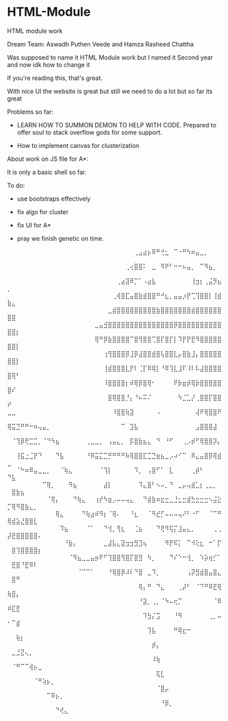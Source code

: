 # HTML-Module
HTML module work

Dream Team: Aswadh Puthen Veede and Hamza Rasheed Chattha

Was supposed to name it HTML Module work but I named it Second year and now idk how to change it

If you're reading this, that's great. 

With nice UI the website is great but still we need to do a lot but so far its great

Problems so far:

- LEARN HOW TO SUMMON DEMON TO HELP WITH CODE. Prepared to offer soul to stack overflow gods for some support.

- How to implement canvas for clusterization

About work on JS file for A*:

It is only a basic shell so far.

To do:

- use bootstraps effectively 

- fix algo for cluster

- fix UI for A*

- pray we finish genetic on time.


⠀⠀⠀⠀⠀⠀⠀⠀⠀⠀⠀⠀⠀⠀⠀⠀⠀⠀⠀⠀⠀⠀⠀⠀⠀⠀⠀⠀⠀⢀⣠⣴⡦⠿⠛⢚⣂⠀⠉⠐⠛⠳⠶⣤⣀⡀⠀⠀⠀⠀⠀⠀⠀⠀⠀⠀⠀⠀⠀⠀⠀⠀⠀⠀⠀
⠀⠀⠀⠀⠀⠀⠀⠀⠀⠀⠀⠀⠀⠀⠀⠀⠀⠀⠀⠀⠀⠀⠀⠀⠀⠀⠀⢀⢔⣿⣿⠅⠀⣀⠀⠻⠟⠃⠒⠒⠦⣤⡀⠀⠉⠻⣦⡀⠀⠀⠀⠀⠀⠀⠀⠀⠀⠀⠀⠀⠀⠀⠀⠀⠀
⠀⠀⠀⠀⠀⠀⠀⠀⠀⠀⠀⠀⠀⠀⠀⠀⠀⠀⠀⠀⠀⠀⠀⠀⠀⢀⣴⣽⠿⡉⠁⠠⣴⣧⠀⠀⠀⠀⠀⠀⠀⠀⢸⣲⡆⢀⣬⡻⣦⡀⠀⠀⠀⠀⠀⠀⠀⠀⠀⠀⠀⠀⠀⠀⠀
⠀⠀⠀⠀⠀⠀⠀⠀⠀⠀⠀⠀⠀⠀⠀⠀⠀⠀⠀⠀⠀⠀⠀⠀⢀⢾⣿⣏⣤⣿⣷⣾⣿⣿⠛⠚⣆⡀⣤⣤⡰⡟⢉⢹⣿⣿⡇⢸⣾⣷⣄⠀⠀⠀⠀⠀⠀⠀⠀⠀⠀⠀⠀⠀⠀
⠀⠀⠀⠀⠀⠀⠀⠀⠀⠀⠀⠀⠀⠀⠀⠀⠀⠀⠀⠀⠀⠀⠀⣀⣾⣿⣿⣿⣿⣿⣿⣿⣿⣿⣷⣿⣿⣿⣿⣿⣿⣿⣾⣿⣿⣿⣿⣿⣿⣿⣿⠀⠀⠀⠀⠀⠀⠀⠀⠀⠀⠀⠀⠀⠀
⠀⠀⠀⠀⠀⠀⠀⠀⠀⠀⠀⠀⠀⠀⠀⠀⠀⠀⠀⠀⣀⣤⣺⣿⣿⣿⣿⣿⣿⣿⣿⣿⣿⣿⣿⣿⣿⣿⡿⣿⣿⣿⣿⣿⣿⣿⣿⣿⣿⣿⣿⡆⠀⠀⠀⠀⠀⠀⠀⠀⠀⠀⠀⠀⠀
⠀⠀⠀⠀⠀⠀⠀⠀⠀⠀⠀⠀⠀⠀⠀⠀⠀⠀⠀⠀⢿⠛⡿⣷⣿⣿⣿⣿⠉⣿⢻⣿⣿⢉⣿⡏⣿⡏⡇⠹⡟⡟⣟⠻⣿⣿⣿⣿⣿⣿⣿⡇⠀⠀⠀⠀⠀⠀⠀⠀⠀⠀⠀⠀⠀
⠀⠀⠀⠀⠀⠀⠀⠀⠀⠀⠀⠀⠀⠀⠀⠀⠀⠀⠀⠀⠀⠀⢰⢻⣿⣿⣿⡿⣸⡿⣼⣿⣿⣾⣿⢧⣿⣿⣇⡤⣿⣷⣸⡄⣿⣿⣿⣿⣿⣿⣿⡇⠀⠀⠀⠀⠀⠀⠀⠀⠀⠀⠀⠀⠀
⠀⠀⠀⠀⠀⠀⠀⠀⠀⠀⠀⠀⠀⠀⠀⠀⠀⠀⠀⠀⠀⠀⢸⣾⣿⣿⣿⣇⡟⠇⢈⡏⠿⢿⡇⠘⠿⢹⣇⣸⠏⠸⠇⠧⣼⣿⣿⣿⣿⣿⢿⠃⠀⠀⠀⠀⠀⠀⠀⠀⠀⠀⠀⠀⠀
⠀⠀⠀⠀⠀⠀⠀⠀⠀⠀⠀⠀⠀⠀⠀⠀⠀⠀⠀⠀⠀⠀⠸⣿⣿⣿⣿⡆⠾⢿⡿⣿⢿⠂⠀⠀⠀⠀⠟⡷⣶⡾⢿⡷⣿⣿⣿⣿⣿⣿⠎⠀⠀⠀⠀⠀⠀⠀⠀⠀⠀⠀⠀⠀⠀
⠀⠀⠀⠀⠀⠀⠀⠀⠀⠀⠀⠀⠀⠀⠀⠀⠀⠀⠀⠀⠀⠀⠀⣿⢿⣿⣿⡘⡄⠘⠦⠭⠌⠀⠀⠀⠀⠀⠀⠳⣈⣁⡜⢀⣿⣿⡏⣿⣿⠞⠀⠀⠀⠀⠀⠀⠀⠀⠀⠀⠀⠀⠀⠀⠀
⣀⣀⠀⠀⠀⠀⠀⠀⠀⠀⠀⠀⠀⠀⠀⠀⠀⠀⠀⠀⠀⠀⠀⠀⠸⣿⣿⢷⣽⠀⠀⠀⠀⠀⠠⠀⠀⠀⠀⠀⠀⠀⠀⢼⠟⢿⣿⣿⠟⠀⠀⠀⠀⠀⠀⠀⠀⠀⠀⠀⠀⠀⠀⠀⠀
⢿⣭⣙⠛⠛⠒⠶⢤⣤⡀⠀⠀⠀⠀⠀⠀⠀⠀⠀⠀⠀⠀⠀⠀⠀⠀⠉⠀⣹⣧⠀⠀⠀⠀⠀⠀⠀⠀⠀⠀⠀⠀⠀⣠⣿⣿⣿⣼⠀⠀⠀⠀⠀⠀⠀⠀⠀⠀⠀⠀⠀⠀⠀⠀⠀
⠀⠈⢹⡿⢟⣉⣉⡀⠈⠙⠳⣦⠀⠀⠀⠀⠀⠀⢀⣀⣀⡀⠀⢠⣤⣄⡀⠀⡯⣿⣷⣦⣄⠀⠙⠀⠘⠋⠀⠀⢀⡠⡾⠋⢿⣿⣿⡽⡄⠀⠀⠀⠀⠀⠀⠀⠀⠀⠀⠀⠀⠀⠀⠀⠀
⠀⠀⢸⣯⣐⣈⡟⠙⠀⠀⠀⠙⣧⠀⠀⠀⠀⠀⠘⠿⣭⣍⣉⡛⠛⠛⠛⠷⢿⣿⣿⣏⣉⣙⣶⣦⣀⡠⠴⠊⠉⠀⠿⣄⣤⣿⡿⢿⣾⣀⠀⠀⠀⠀⠀⠀⠀⠀⠀⠀⠀⠀⠀⠀⠀
⠀⠀⠈⠓⠶⠿⣤⣀⣀⡀⠀⠀⠈⢷⣄⠀⠀⠀⠀⠀⠀⠈⢹⡇⠀⠀⠀⠀⠀⠹⡀⠀⢠⣿⠋⠁⠀⣇⠀⠀⠀⠀⢀⡾⠃⠀⠀⠀⠀⠙⣧⠀⠀⠀⠀⠀⠀⠀⠀⠀⠀⠀⠀⠀⠀
⠀⠀⠀⠀⠀⠀⠀⠀⠉⢿⡀⠀⠀⠀⠻⣦⠀⠀⠀⠀⠀⠀⣼⡇⠀⠀⠀⠀⠀⠀⠹⣄⣿⠃⠢⠤⡀⠙⠀⣀⡤⢤⣾⣁⡆⢀⣀⡀⠀⠀⣿⣷⣦⠀⠀⠀⠀⠀⠀⠀⠀⠀⠀⠀⠀
⠀⠀⠀⠀⠀⠀⠀⠀⠀⠈⢿⡄⠀⠀⠀⠙⢷⣄⠀⠀⢰⡞⠳⣶⡠⠤⠤⢤⣄⠀⠀⠙⣾⣷⠶⣖⣒⣀⣘⣂⣒⣾⣓⣒⣒⣒⠢⣬⣕⡉⢿⠻⣿⣷⣄⡀⠀⠀⠀⠀⠀⠀⠀⠀⠀
⠀⠀⠀⠀⠀⠀⠀⠀⠀⠀⠀⢿⣄⠀⠀⠀⠀⠙⢷⣴⠾⠻⡆⠈⢿⠄⠀⠀⠘⣆⠀⠀⠈⠻⣞⡋⠤⠤⠤⢤⠜⠃⠐⠋⠀⠀⠈⠉⠛⢿⣾⣵⣜⣿⣿⣇⠀⠀⠀⠀⠀⠀⠀⠀⠀
⠀⠀⠀⠀⠀⠀⠀⠀⠀⠀⠀⠀⠹⣦⠀⠀⠀⠀⠈⠁⠀⠀⠙⢺⡀⢻⣆⠀⠀⢈⣦⠀⠀⠀⠙⢟⠻⢯⡍⣸⣤⣄⡀⠀⠀⠀⠀⢀⢀⡼⣟⣿⣿⣿⣿⣿⠄⠀⠀⠀⠀⠀⠀⠀⠀
⠀⠀⠀⠀⠀⠀⠀⠀⠀⠀⠀⠀⠀⠘⣷⡄⠀⠀⠀⠀⠀⠀⣀⣼⣧⣄⣽⣲⣲⣻⣹⢦⠀⠀⠀⠀⠻⡟⠯⡅⠀⠉⠺⢕⣆⠀⠒⠁⡏⠀⣿⢹⣿⣿⣿⣿⡆⠀⠀⠀⠀⠀⠀⠀⠀
⠀⠀⠀⠀⠀⠀⠀⠀⠀⠀⠀⠀⠀⠀⠈⠻⣦⣀⣀⣤⡶⠟⠋⢹⣿⣿⢻⣿⡏⣿⣻⠀⠳⡀⠀⠀⠀⠙⠎⠑⠒⢺⡀⠀⠱⡵⢶⡊⠁⠀⣟⣿⠘⣟⠿⠇⠀⠀⠀⠀⠀⠀⠀⠀⠀
⠀⠀⠀⠀⠀⠀⠀⠀⠀⠀⠀⠀⠀⠀⠀⠀⠈⠉⠉⠁⠀⠀⠀⠘⢿⣿⡿⠼⠇⠙⣿⠀⣀⠹⡀⠀⠀⠀⠀⠀⠀⢠⡽⣻⣾⣿⣤⣿⣄⠀⣿⠛⠀⠀⠀⠀⠀⠀⠀⠀⠀⠀⠀⠀⠀
⠀⠀⠀⠀⠀⠀⠀⠀⠀⠀⠀⠀⠀⠀⠀⠀⠀⠀⠀⠀⠀⠀⠀⠀⠀⠀⠀⠀⠀⠀⢿⡄⠛⠀⠙⣄⠀⠀⠀⢀⡼⠃⠀⠈⠙⠛⠿⣟⢿⢷⣿⡄⠀⠀⠀⠀⠀⠀⠀⠀⠀⠀⠀⠀⠀
⠀⠀⠀⠀⠀⠀⠀⠀⠀⠀⠀⠀⠀⠀⠀⠀⠀⠀⠀⠀⠀⠀⠀⠀⠀⠀⠀⠀⠀⠀⠘⣽⡀⢀⡀⠈⠳⠤⢖⡉⠀⠀⠀⠀⠀⠀⠀⠈⠿⠾⣏⣟⠀⠀⠀⠀⠀⠀⠀⠀⠀⠀⠀⠀⠀
⠀⠀⠀⠀⠀⠀⠀⠀⠀⠀⠀⠀⠀⠀⠀⠀⠀⠀⠀⠀⠀⠀⠀⠀⠀⠀⠀⠀⠀⠀⠀⠹⣳⡌⣩⠀⠀⠀⠘⠻⠀⠀⠀⠀⠀⠀⢀⡀⠤⠂⠉⣾⠀⠀⠀⠀⠀⠀⠀⠀⠀⠀⠀⠀⠀
⠀⠀⠀⠀⠀⠀⠀⠀⠀⠀⠀⠀⠀⠀⠀⠀⠀⠀⠀⠀⠀⠀⠀⠀⠀⠀⠀⠀⠀⠀⠀⠀⢹⣧⠀⠀⠀⠀⠛⢿⣖⠒⠀⠀⠀⠀⠀⠀⠀⠀⠀⢷⡆⠀⠀⠀⠀⠀⠀⠀⠀⠀⠀⠀⠀
⠀⠀⠀⠀⠀⠀⠀⠀⠀⠀⠀⠀⠀⠀⠀⠀⠀⠀⠀⠀⠀⠀⠀⠀⠀⠀⠀⠀⠀⠀⠀⠀⠀⡾⡄⠀⠀⠀⠀⠀⠀⠀⠀⠀⠀⠀⠀⠀⠀⠀⣀⣘⣝⢄⡀⠀⠀⠀⠀⠀⠀⠀⠀⠀⠀
⠀⠀⠀⠀⠀⠀⠀⠀⠀⠀⠀⠀⠀⠀⠀⠀⠀⠀⠀⠀⠀⠀⠀⠀⠀⠀⠀⠀⠀⠀⠀⠀⠀⠸⢷⠀⠀⠀⠀⠀⠀⠀⠀⠀⠀⠀⠀⠀⠀⠀⠈⠛⠉⠉⢾⡦⣀⠀⠀⠀⠀⠀⠀⠀⠀
⠀⠀⠀⠀⠀⠀⠀⠀⠀⠀⠀⠀⠀⠀⠀⠀⠀⠀⠀⠀⠀⠀⠀⠀⠀⠀⠀⠀⠀⠀⠀⠀⠀⠀⢯⣇⠀⠀⠀⠀⠀⠀⠀⠀⠀⠀⠀⠀⠀⠀⠀⠀⠀⠀⠀⠈⠛⢵⡦⡀⠀⠀⠀⠀⠀
⠀⠀⠀⠀⠀⠀⠀⠀⠀⠀⠀⠀⠀⠀⠀⠀⠀⠀⠀⠀⠀⠀⠀⠀⠀⠀⠀⠀⠀⠀⠀⠀⠀⠀⠈⣿⡤⠀⠀⠀⠀⠀⠀⠀⠀⠀⠀⠀⠀⠀⠀⠀⠀⠀⠀⠀⠀⠀⠉⠿⡦⡀⠀⠀⠀
⠀⠀⠀⠀⠀⠀⠀⠀⠀⠀⠀⠀⠀⠀⠀⠀⠀⠀⠀⠀⠀⠀⠀⠀⠀⠀⠀⠀⠀⠀⠀⠀⠀⠀⠀⠘⡿⡀⠀⠀⠀⠀⠀⠀⠀⠀⠀⠀⠀⠀⠀⠀⠀⠀⠀⠀⠀⠀⠀⠀⠙⢞⣄⠀⠀

